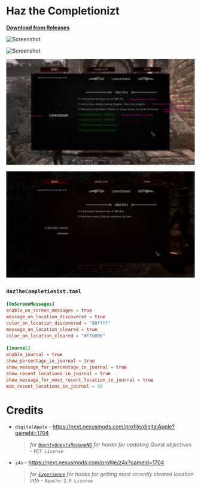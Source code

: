 # Haz the Completionizt

**[Download from Releases](https://github.com/MrowrMisc/HazTheCompletionizt/releases)**

![Screenshot](screenshots/Started-Completionist.png)

![Screenshot](screenshots/OnScreenMessage-LocationDiscovered.png)

![Screenshot](screenshots/annotated/AnnotatedJournal.png)

![Screenshot](screenshots/MaraStatue.png)

### `HazTheCompletionist.toml`

```toml
[OnScreenMessages]
enable_on_screen_messages = true
message_on_location_discovered = true
color_on_location_discovered = "00ffff"
message_on_location_cleared = true
color_on_location_cleared = "#ff0000"

[Journal]
enable_journal = true
show_percentage_in_journal = true
show_message_for_percentage_in_journal = true
show_recent_locations_in_journal = true
show_message_for_most_recent_location_in_journal = true
max_recent_locations_in_journal = 50
```

# Credits

- `digitalApple` - https://next.nexusmods.com/profile/digitalApple?gameId=1704
  > _for [`BountyQuestsRedoneNG`](https://github.com/digital-apple/BountyQuestsRedoneNG) for hooks for updating Quest objectives_ - `MIT License`
- `z4x` - https://next.nexusmods.com/profile/z4x?gameId=1704
  > _for [`Experience`](https://github.com/zax-ftw/Experience) for hooks for getting most recently cleared location info_ - `Apache-2.0 License`